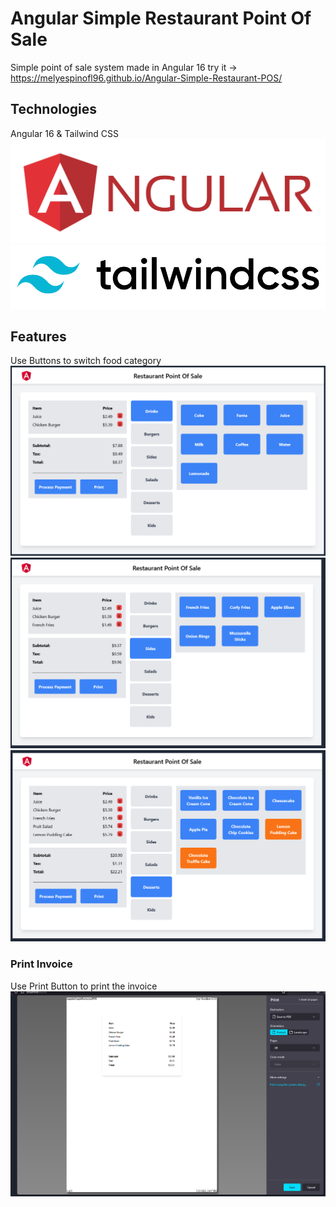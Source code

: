 # Angular Simple Restaurant Point Of Sale
Simple point of sale system made in Angular 16
try it -> https://melyespinofl96.github.io/Angular-Simple-Restaurant-POS/

## Technologies
Angular 16 & Tailwind CSS
![Angular logo](https://github.com/melyespinofl96/Angular-Simple-Restaurant-POS/blob/master/Angular-Logo.png?raw=true)
![Tailwind CSS logo](https://github.com/melyespinofl96/Angular-Simple-Restaurant-POS/blob/master/Tailwind-CSS-Logo.png?raw=true)

## Features
Use Buttons to switch food category
![Screenshot](https://github.com/melyespinofl96/Angular-Simple-Restaurant-POS/blob/master/screenshots/Screenshot%201.png)
![Screenshot](https://github.com/melyespinofl96/Angular-Simple-Restaurant-POS/blob/master/screenshots/Screenshot%202.png)
![Screenshot](https://github.com/melyespinofl96/Angular-Simple-Restaurant-POS/blob/master/screenshots/Screenshot%203.png)

### Print Invoice
Use Print Button to print the invoice
![Screenshot](https://github.com/melyespinofl96/Angular-Simple-Restaurant-POS/blob/master/screenshots/Screenshot%204.png)
